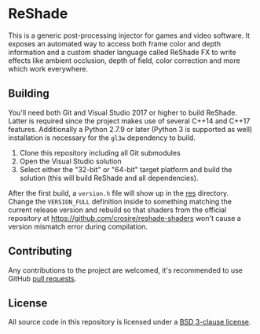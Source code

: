 ReShade
=======

This is a generic post-processing injector for games and video software. It exposes an automated way to access both frame color and depth information and a custom shader language called ReShade FX to write effects like ambient occlusion, depth of field, color correction and more which work everywhere.

## Building

You'll need both Git and Visual Studio 2017 or higher to build ReShade. Latter is required since the project makes use of several C++14 and C++17 features. Additionally a Python 2.7.9 or later (Python 3 is supported as well) installation is necessary for the `gl3w` dependency to build.

1. Clone this repository including all Git submodules
2. Open the Visual Studio solution
3. Select either the "32-bit" or "64-bit" target platform and build the solution (this will build ReShade and all dependencies).

After the first build, a `version.h` file will show up in the [res](/res) directory. Change the `VERSION_FULL` definition inside to something matching the current release version and rebuild so that shaders from the official repository at https://github.com/crosire/reshade-shaders won't cause a version mismatch error during compilation.

## Contributing

Any contributions to the project are welcomed, it's recommended to use GitHub [pull requests](https://help.github.com/articles/using-pull-requests/).

## License

All source code in this repository is licensed under a [BSD 3-clause license](LICENSE.md).

